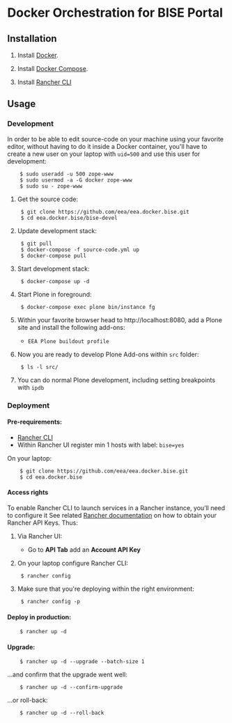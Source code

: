 # Docker Orchestration for BISE Portal

## Installation

1. Install [Docker](https://docs.docker.com/engine/installation/linux/centos/).

2. Install [Docker Compose](https://docs.docker.com/compose/install/).

3. Install [Rancher CLI](http://www.rancher.com)

## Usage

### Development

In order to be able to edit source-code on your machine using your favorite editor, without having to do it inside a Docker container, you'll have to create a new user on your laptop with `uid=500` and use this user for development:

        $ sudo useradd -u 500 zope-www
        $ sudo usermod -a -G docker zope-www
        $ sudo su - zope-www

1. Get the source code:

        $ git clone https://github.com/eea/eea.docker.bise.git
        $ cd eea.docker.bise/bise-devel

2. Update development stack:

        $ git pull
        $ docker-compose -f source-code.yml up
        $ docker-compose pull

3. Start development stack:

        $ docker-compose up -d

4. Start Plone in foreground:

        $ docker-compose exec plone bin/instance fg

5. Within your favorite browser head to http://localhost:8080, add a Plone site and install the following add-ons:
    * `EEA Plone buildout profile`

6. Now you are ready to develop Plone Add-ons within `src` folder:

        $ ls -l src/

7. You can do normal Plone development, including setting breakpoints with `ipdb`


### Deployment

#### Pre-requirements:

* [Rancher CLI](https://docs.rancher.com/rancher/v1.2/en/cli/)
* Within Rancher UI register min 1 hosts with label: `bise=yes`

On your laptop:

        $ git clone https://github.com/eea/eea.docker.bise.git
        $ cd eea.docker.bise

#### Access rights

To enable Rancher CLI to launch services in a Rancher instance, you’ll need to configure it
See related [Rancher documentation](http://docs.rancher.com/rancher/v1.3/en/api/v2-beta/access-control/)
on how to obtain your Rancher API Keys. Thus:

1. Via Rancher UI:

    * Go to **API Tab** add an **Account API Key**

2. On your laptop configure Rancher CLI:

        $ rancher config

3. Make sure that you're deploying within the right environment:

        $ rancher config -p

#### Deploy in production:

        $ rancher up -d

#### Upgrade:

        $ rancher up -d --upgrade --batch-size 1

...and confirm that the upgrade went well:

        $ rancher up -d --confirm-upgrade

...or roll-back:

        $ rancher up -d --roll-back
